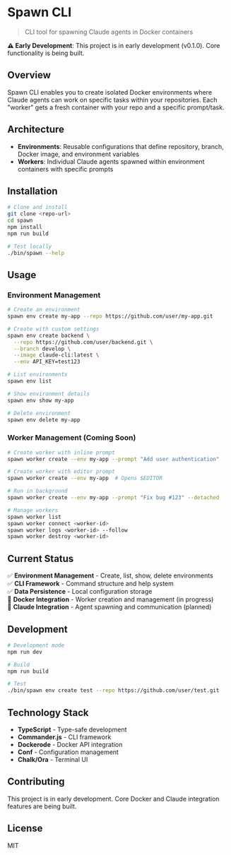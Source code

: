 # Spawn CLI

> CLI tool for spawning Claude agents in Docker containers

**⚠️ Early Development**: This project is in early development (v0.1.0). Core functionality is being built.

## Overview

Spawn CLI enables you to create isolated Docker environments where Claude agents can work on specific tasks within your repositories. Each "worker" gets a fresh container with your repo and a specific prompt/task.

## Architecture

- **Environments**: Reusable configurations that define repository, branch, Docker image, and environment variables
- **Workers**: Individual Claude agents spawned within environment containers with specific prompts

## Installation

```bash
# Clone and install
git clone <repo-url>
cd spawn
npm install
npm run build

# Test locally
./bin/spawn --help
```

## Usage

### Environment Management

```bash
# Create an environment
spawn env create my-app --repo https://github.com/user/my-app.git

# Create with custom settings
spawn env create backend \
  --repo https://github.com/user/backend.git \
  --branch develop \
  --image claude-cli:latest \
  --env API_KEY=test123

# List environments
spawn env list

# Show environment details
spawn env show my-app

# Delete environment
spawn env delete my-app
```

### Worker Management (Coming Soon)

```bash
# Create worker with inline prompt
spawn worker create --env my-app --prompt "Add user authentication"

# Create worker with editor prompt
spawn worker create --env my-app  # Opens $EDITOR

# Run in background
spawn worker create --env my-app --prompt "Fix bug #123" --detached

# Manage workers
spawn worker list
spawn worker connect <worker-id>
spawn worker logs <worker-id> --follow
spawn worker destroy <worker-id>
```

## Current Status

✅ **Environment Management** - Create, list, show, delete environments  
✅ **CLI Framework** - Command structure and help system  
✅ **Data Persistence** - Local configuration storage  
🚧 **Docker Integration** - Worker creation and management (in progress)  
🚧 **Claude Integration** - Agent spawning and communication (planned)  

## Development

```bash
# Development mode
npm run dev

# Build
npm run build

# Test
./bin/spawn env create test --repo https://github.com/user/test.git
```

## Technology Stack

- **TypeScript** - Type-safe development
- **Commander.js** - CLI framework
- **Dockerode** - Docker API integration
- **Conf** - Configuration management
- **Chalk/Ora** - Terminal UI

## Contributing

This project is in early development. Core Docker and Claude integration features are being built.

## License

MIT
